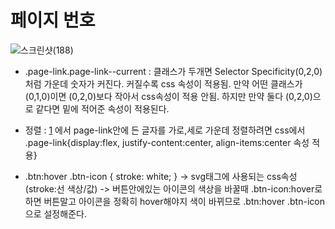 # 페이지 번호

![스크린샷(188)](https://user-images.githubusercontent.com/79892837/141976959-91c792f8-1c8d-4f99-802d-2119110b77f3.png)


- .page-link.page-link--current : 클래스가 두개면 Selector Specificity(0,2,0) 처럼 가운데 숫자가 커진다. 커질수록 css 속성이 적용됨. 만약 어떤 클래스가 (0,1,0)이면 (0,2,0)보다 작아서 css속성이 적용 안됨. 하지만 만약 둘다 (0,2,0)으로 같다면 밑에 적어준 속성이 적용된다.

- 정렬 : <a href="#" class="page-link">1</a> 에서 page-link안에 든 글자를 가로,세로 가운데 정렬하려면 css에서 .page-link{display:flex, justify-content:center, align-items:center 속성 적용}

- .btn:hover .btn-icon {
  stroke: white; 
} 
    -> svg태그에 사용되는 css속성(stroke:선 색상/값)
    -> 버튼안에있는 아이콘의 색상을 바꿀때 .btn-icon:hover로 하면 버튼말고 아이콘을 정확히 hover해야지 색이 바뀌므로 .btn:hover .btn-icon으로 설정해준다.
